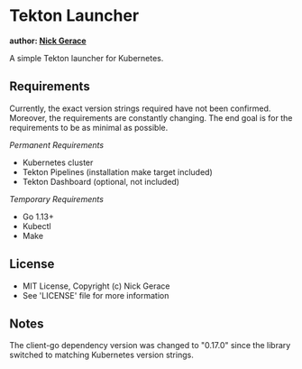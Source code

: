# Tekton Launcher

**author: [Nick Gerace](https://nickgerace.dev)**

A simple Tekton launcher for Kubernetes.

## Requirements

Currently, the exact version strings required have not been confirmed.
Moreover, the requirements are constantly changing.
The end goal is for the requirements to be as minimal as possible.

*Permanent Requirements*

- Kubernetes cluster
- Tekton Pipelines (installation make target included)
- Tekton Dashboard (optional, not included)

*Temporary Requirements*

- Go 1.13+
- Kubectl
- Make

## License

- MIT License, Copyright (c) Nick Gerace
- See 'LICENSE' file for more information

## Notes

The client-go dependency version was changed to "0.17.0" since the library switched to matching Kubernetes version strings.
